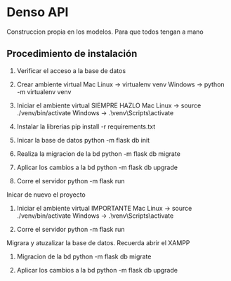# Denso API
Construccion propia en los modelos. Para que todos tengan a mano

## Procedimiento de instalación

1. Verificar el acceso a la base de datos

2. Crear ambiente virtual
    Mac Linux -> virtualenv venv
    Windows ->  python -m virtualenv venv

3. Iniciar el ambiente virtual SIEMPRE HAZLO
    Mac Linux -> source ./venv/bin/activate
    Windows -> .\venv\Scripts\activate

4. Instalar la librerias
    pip install -r requirements.txt

5. Inicar la base de datos 
    python -m flask db init

6. Realiza la migracion de la bd
    python -m flask db migrate

7. Aplicar los cambios a la bd
    python -m flask db upgrade

8. Corre el servidor
    python -m flask run


Inicar de nuevo el proyecto 
1. Iniciar el ambiente virtual IMPORTANTE
    Mac Linux -> source ./venv/bin/activate
    Windows -> .\venv\Scripts\activate


2. Corre el servidor
    python -m flask run


Migrara y atuzalizar la base de datos. Recuerda abrir el XAMPP
1. Migracion de la bd
    python -m flask db migrate

2. Aplicar los cambios a la bd
    python -m flask db upgrade
